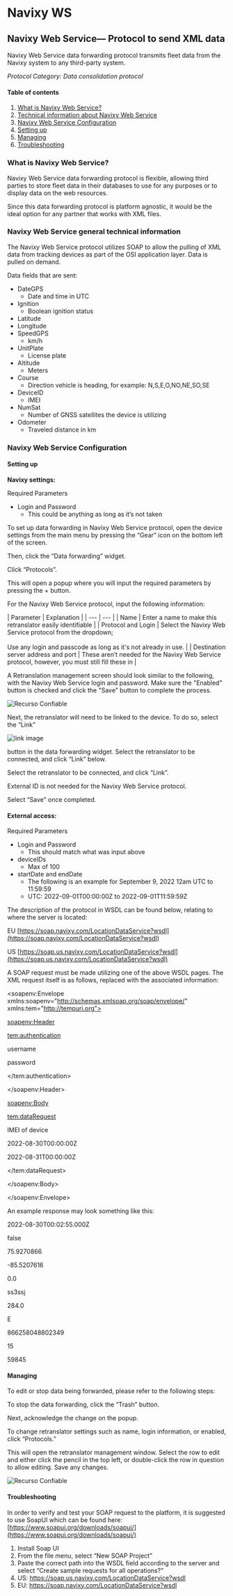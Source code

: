 # Navixy WS

## Navixy Web Service— Protocol to send XML data

Navixy Web Service data forwarding protocol transmits fleet data from the Navixy system to any third-party system.

_Protocol Category: Data consolidation protocol_&#x20;

#### Table of contents

1. [What is Navixy Web Service?](navixy-ws.md#what-is-ws)
2. [Technical information about Navixy Web Service](navixy-ws.md#tech-info-ws)
3. [Navixy Web Service Configuration](navixy-ws.md#ws-config)
4. [Setting up](navixy-ws.md#setting-up)
5. [Managing](navixy-ws.md#managing)
6. [Troubleshooting](navixy-ws.md#troubleshooting)

### What is Navixy Web Service?

Navixy Web Service data forwarding protocol is flexible, allowing third parties to store fleet data in their databases to use for any purposes or to display data on the web resources.

Since this data forwarding protocol is platform agnostic, it would be the ideal option for any partner that works with XML files.

### Navixy Web Service general technical information

The Navixy Web Service protocol utilizes SOAP to allow the pulling of XML data from tracking devices as part of the OSI application layer. Data is pulled on demand.

Data fields that are sent:

* DateGPS
  * Date and time in UTC
* Ignition
  * Boolean ignition status
* Latitude
* Longitude
* SpeedGPS
  * km/h
* UnitPlate
  * License plate
* Altitude
  * Meters
* Course
  * Direction vehicle is heading, for example: N,S,E,O,NO,NE,SO,SE
* DeviceID
  * IMEI
* NumSat
  * Number of GNSS satellites the device is utilizing
* Odometer
  * Traveled distance in km

### Navixy Web Service Configuration

#### Setting up

**Navixy settings:**

Required Parameters

* Login and Password
  * This could be anything as long as it’s not taken

To set up data forwarding in Navixy Web Service protocol, open the device settings from the main menu by pressing the “Gear” icon on the bottom left of the screen.

Then, click the “Data forwarding” widget.

Click “Protocols”.

This will open a popup where you will input the required parameters by pressing the + button.

For the Navixy Web Service protocol, input the following information:

\| Parameter | Explanation | | --- | --- | | Name | Enter a name to make this retranslator easily identifiable | | Protocol and Login | Select the Navixy Web Service protocol from the dropdown;\
\
Use any login and passcode as long as it's not already in use. | | Destination server address and port | These aren’t needed for the Navixy Web Service protocol, however, you must still fill these in |

A Retranslation management screen should look similar to the following, with the Navixy Web Service login and password. Make sure the "Enabled" button is checked and click the "Save" button to complete the process.

![Recurso Confiable](https://www.navixy.com/wp-content/uploads/2022/10/pasted-image-0-4-600x112.png)

Next, the retranslator will need to be linked to the device. To do so, select the “Link”

![link image](https://www.navixy.com/wp-content/uploads/2022/08/image-3.png)

button in the data forwarding widget. Select the retranslator to be connected, and click “Link” below.

Select the retranslator to be connected, and click “Link”.

External ID is not needed for the Navixy Web Service protocol.

Select “Save” once completed.

#### External access:

Required Parameters

* Login and Password
  * This should match what was input above
* deviceIDs
  * Max of 100
* startDate and endDate
  * The following is an example for September 9, 2022 12am UTC to 11:59:59
  * UTC: 2022-09-01T00:00:00Z to 2022-09-01T11:59:59Z

The description of the protocol in WSDL can be found below, relating to where the server is located:

EU [https://soap.navixy.com/LocationDataService?wsdl](https://soap.navixy.com/LocationDataService?wsdl)

US [https://soap.us.navixy.com/LocationDataService?wsdl](https://soap.us.navixy.com/LocationDataService?wsdl)

A SOAP request must be made utilizing one of the above WSDL pages. The XML request itself is as follows, replaced with the associated information:

\<soapenv:Envelope xmlns:soapenv="http://schemas.xmlsoap.org/soap/envelope/" xmlns:tem="http://tempuri.org">

&#x20;  [soapenv:Header](navixy-ws.md)

&#x20;  [tem:authentication](navixy-ws.md)

&#x20;   username

&#x20;   password

&#x20;  \</tem:authentication>

&#x20;  \</soapenv:Header>

&#x20;  [soapenv:Body](navixy-ws.md)

&#x20;  [tem:dataRequest](navixy-ws.md)

&#x20;   &#x20;

&#x20;     IMEI of device

&#x20;     2022-08-30T00:00:00Z

&#x20;     2022-08-31T00:00:00Z

&#x20;  \</tem:dataRequest>

&#x20;  \</soapenv:Body>

\</soapenv:Envelope>

An example response may look something like this:

&#x20;   &#x20;

&#x20;        2022-08-30T00:02:55.000Z

&#x20;        false

&#x20;        75.9270866

&#x20;        -85.5207616

&#x20;        0.0

&#x20;        ss3ssj

&#x20;        284.0

&#x20;        E

&#x20;        866258048802349

&#x20;        15

&#x20;        59845

&#x20;   &#x20;

#### Managing

To edit or stop data being forwarded, please refer to the following steps:

To stop the data forwarding, click the “Trash” button.

Next, acknowledge the change on the popup.

To change retranslator settings such as name, login information, or enabled, click “Protocols.”

This will open the retranslator management window. Select the row to edit and either click the pencil in the top left, or double-click the row in question to allow editing. Save any changes.

![Recurso Confiable](https://www.navixy.com/wp-content/uploads/2022/10/pasted-image-0-1-2-600x106.png)

#### Troubleshooting

In order to verify and test your SOAP request to the platform, it is suggested to use SoapUI which can be found here: [https://www.soapui.org/downloads/soapui/](https://www.soapui.org/downloads/soapui/)

1. Install Soap UI
2. From the file menu, select “New SOAP Project”
3. Paste the correct path into the WSDL field according to the server and select “Create sample requests for all operations?”
4. US: https://soap.us.navixy.com/LocationDataService?wsdl
5. EU: https://soap.navixy.com/LocationDataService?wsdl
